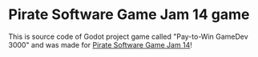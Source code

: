 # Pirate Software Game Jam 14 game

This is source code of Godot project game called "Pay-to-Win GameDev 3000"
and was made for [Pirate Software Game Jam 14](https://itch.io/jam/pirate)!
